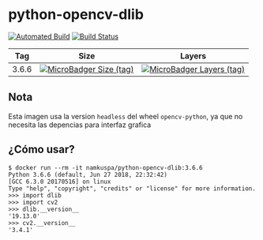 # python-opencv-dlib
[![Automated Build](https://img.shields.io/docker/automated/namkuspa/python-opencv-dlib.svg)](https://hub.docker.com/r/namkuspa/python-opencv-dlib/)
[![Build Status](https://img.shields.io/docker/build/namkuspa/python-opencv-dlib.svg)](https://hub.docker.com/r/namkuspa/python-opencv-dlib/)


| Tag   | Size | Layers |
|-------|------|--------|
| 3.6.6 | [![MicroBadger Size (tag)](https://img.shields.io/microbadger/image-size/namkuspa/python-opencv-dlib/3.6.6.svg)](https://hub.docker.com/r/namkuspa/python-opencv-dlib/)    | [![MicroBadger Layers (tag)](https://img.shields.io/microbadger/layers/namkuspa/python-opencv-dlib/3.6.6.svg)](https://hub.docker.com/r/namkuspa/python-opencv-dlib/)|

## Nota
Esta imagen usa la version `headless` del wheel `opencv-python`, ya que no necesita las depencias para interfaz grafica

## ¿Cómo usar?
```console
$ docker run --rm -it namkuspa/python-opencv-dlib:3.6.6
Python 3.6.6 (default, Jun 27 2018, 22:32:42) 
[GCC 6.3.0 20170516] on linux
Type "help", "copyright", "credits" or "license" for more information.
>>> import dlib
>>> import cv2
>>> dlib.__version__
'19.13.0'
>>> cv2.__version__
'3.4.1'
```

